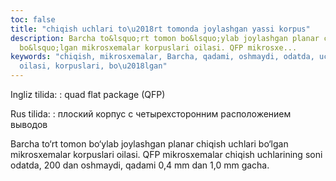 ```yaml
---
toc: false
title: "chiqish uchlari to\u2018rt tomonda joylashgan yassi korpus"
description: Barcha to&lsquo;rt tomon bo&lsquo;ylab joylashgan planar chiqish uchlari
  bo&lsquo;lgan mikrosxemalar korpuslari oilasi. QFP mikrosxe...
keywords: "chiqish, mikrosxemalar, Barcha, qadami, oshmaydi, odatda, uchlarining,
  oilasi, korpuslari, bo\u2018lgan"
---
```


Ingliz tilida:
:   quad flat package (QFP)

Rus tilida:
:   плоский корпус с четырехсторонним расположением выводов

Barcha to‘rt tomon bo‘ylab joylashgan planar chiqish uchlari bo‘lgan mikrosxemalar korpuslari oilasi. QFP mikrosxemalar chiqish uchlarining soni odatda, 200 dan oshmaydi, qadami 0,4 mm dan 1,0 mm gacha.